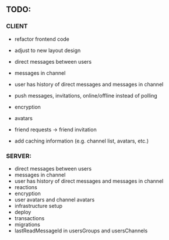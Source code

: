 ## TODO:

### CLIENT

* refactor frontend code
* adjust to new layout design


* direct messages between users
* messages in channel
* user has history of direct messages and messages in channel
* push messages, invitations, online/offline instead of polling
* encryption
* avatars


* friend requests -> friend invitation
* add caching information (e.g. channel list, avatars, etc.)

### SERVER:

* direct messages between users
* messages in channel
* user has history of direct messages and messages in channel
* reactions
* encryption
* user avatars and channel avatars
* infrastructure setup
* deploy
* transactions
* migrations
* lastReadMessageId in usersGroups and usersChannels

